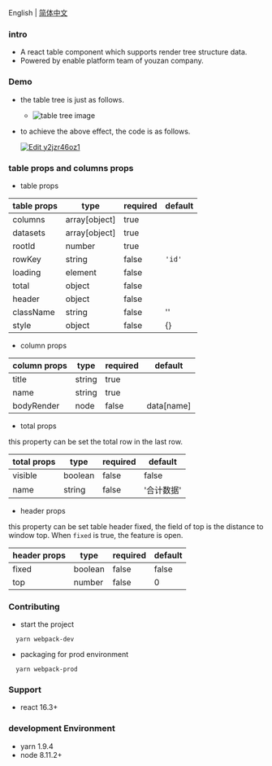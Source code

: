 English | [简体中文](https://github.com/Yann-Wang/react-table-tree/blob/master/README-zh-CN.md)

### intro
- A react table component which supports render tree structure data.
- Powered by enable platform team of youzan company.

### Demo
- the table tree is just as follows.
  - ![table tree image](http://okup5z621.bkt.clouddn.com/react-table-tree.jpeg)

- to achieve the above effect, the code is as follows.

  [![Edit y2jzr46oz1](https://codesandbox.io/static/img/play-codesandbox.svg)](https://codesandbox.io/s/y2jzr46oz1)

### table props and columns props
- table props

| table props | type           | required | default |
| ----------- | -------------- | -------- | ------- |
| columns     | array[object]  | true     |         |
| datasets    | array[object]  | true     |         |
| rootId      | number         | true     |         |
| rowKey      | string         | false    |  `'id'` |
| loading     | element        | false    |         |
| total       | object         | false    |         |
| header      | object         | false    |         |
| className   | string         | false    |    ''   |
| style       | object         | false    |   {}    |

- column props

| column props | type   | required | default    |
| ----------- | ------- | -------- | ---------- |
| title       | string  | true     |            |
| name        | string  | true     |            |
| bodyRender  | node    | false    | data[name] |

- total props

this property can be set the total row in the last row.

| total props | type    | required | default    |
| ----------- | ------- | -------- | ---------- |
| visible     | boolean | false    |  false     |
| name        | string  | false    |  '合计数据'  |

- header props

this property can be set table header fixed, the field of top is the distance to window top. When `fixed` is true, the feature is open.

| header props | type    | required | default    |
| ------------ | ------- | -------- | ---------- |
| fixed        | boolean | false    |  false     |
| top          | number  | false    |  0         |

### Contributing
- start the project

```shell
  yarn webpack-dev
```

- packaging for prod environment

```shell
  yarn webpack-prod
```

### Support

- react 16.3+

### development Environment

- yarn 1.9.4
- node 8.11.2+
